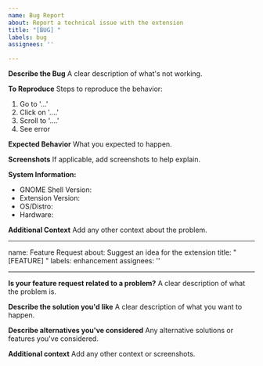 ```yaml
---
name: Bug Report
about: Report a technical issue with the extension
title: "[BUG] "
labels: bug
assignees: ''

---
```


**Describe the Bug**
A clear description of what's not working.

**To Reproduce**
Steps to reproduce the behavior:
1. Go to '...'
2. Click on '....'
3. Scroll to '....'
4. See error

**Expected Behavior**
What you expected to happen.

**Screenshots**
If applicable, add screenshots to help explain.

**System Information:**
 - GNOME Shell Version: 
 - Extension Version: 
 - OS/Distro: 
 - Hardware: 

**Additional Context**
Add any other context about the problem.

---

name: Feature Request
about: Suggest an idea for the extension
title: "[FEATURE] "
labels: enhancement
assignees: ''

---

**Is your feature request related to a problem?**
A clear description of what the problem is.

**Describe the solution you'd like**
A clear description of what you want to happen.

**Describe alternatives you've considered**
Any alternative solutions or features you've considered.

**Additional context**
Add any other context or screenshots.